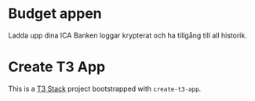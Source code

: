 # Budget appen
Ladda upp dina ICA Banken loggar krypterat och ha tillgång till all historik.

# Create T3 App

This is a [T3 Stack](https://create.t3.gg/) project bootstrapped with `create-t3-app`.
